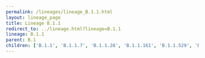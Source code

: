 ```yaml
---
permalink: /lineages/lineage_B.1.1.html
layout: lineage_page
title: Lineage B.1.1
redirect_to: ../lineage.html?lineage=B.1.1
lineage: B.1.1
parent: B.1
children: ['B.1.1', 'B.1.1.7', 'B.1.1.28', 'B.1.1.161', 'B.1.1.529', 'BA.1', 'BA.1.1', 'BA.1.1.1', 'BA.1.1.2', 'BA.1.1.18', 'BA.1.14.1', 'BA.1.15', 'BA.1.17', 'BA.1.17.2', 'BA.1.18', 'BA.1.21', 'BA.2', 'BA.2.1', 'BA.2.2.1', 'BA.2.3', 'BA.2.3.2', 'BA.2.3.11', 'BA.2.3.20', 'BA.2.3.21', 'BA.2.9', 'BA.2.10', 'BA.2.10.1', 'BA.2.12.1', 'BA.2.13', 'BA.2.14', 'BA.2.23', 'BA.2.36', 'BA.2.56', 'BA.2.75', 'BA.2.75.1', 'BA.2.75.2', 'BA.2.75.4', 'BA.2.75.5', 'BA.2.75.6', 'BA.2.76', 'BA.2.82', 'BA.3.1', 'BA.4', 'BA.4.1', 'BA.4.1.9', 'BA.4.1.11', 'BA.4.2', 'BA.4.6', 'BA.4.6.1', 'BA.4.6.3', 'BA.4.6.5', 'BA.5', 'BA.5.1', 'BA.5.1.1', 'BA.5.1.2', 'BA.5.1.3', 'BA.5.1.4', 'BA.5.1.5', 'BA.5.1.10', 'BA.5.1.12', 'BA.5.1.18', 'BA.5.1.22', 'BA.5.1.23', 'BA.5.1.26', 'BA.5.1.27', 'BA.5.1.28', 'BA.5.1.30', 'BA.5.1.32', 'BA.5.1.33', 'BA.5.1.34', 'BA.5.1.35', 'BA.5.1.37', 'BA.5.1.38', 'BA.5.2', 'BA.5.2.1', 'BA.5.2.4', 'BA.5.2.6', 'BA.5.2.9', 'BA.5.2.12', 'BA.5.2.13', 'BA.5.2.16', 'BA.5.2.18', 'BA.5.2.20', 'BA.5.2.21', 'BA.5.2.22', 'BA.5.2.23', 'BA.5.2.24', 'BA.5.2.25', 'BA.5.2.26', 'BA.5.2.27', 'BA.5.2.28', 'BA.5.2.32', 'BA.5.2.33', 'BA.5.2.34', 'BA.5.2.35', 'BA.5.2.43', 'BA.5.2.46', 'BA.5.2.47', 'BA.5.2.48', 'BA.5.2.49', 'BA.5.2.50', 'BA.5.2.52', 'BA.5.2.55', 'BA.5.2.57', 'BA.5.2.58', 'BA.5.2.59', 'BA.5.2.60', 'BA.5.2.62', 'BA.5.2.63', 'BA.5.3', 'BA.5.3.1', 'BA.5.3.2', 'BA.5.3.3', 'BA.5.3.5', 'BA.5.5', 'BA.5.5.1', 'BA.5.6', 'BA.5.6.2', 'BA.5.11', 'BA.5.12', 'P.1']
---
```

